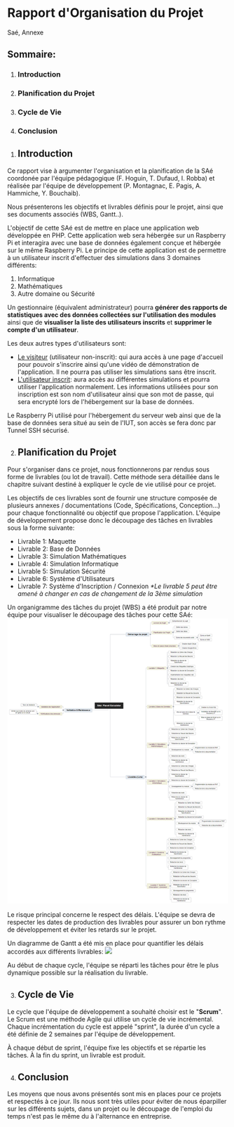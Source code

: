 ﻿# Rapport d'Organisation du Projet
Saé, Annexe
## Sommaire:
1. ### Introduction
2. ### Planification du Projet
3. ### Cycle de Vie
4. ### Conclusion

###

1. ## Introduction
Ce rapport vise à argumenter l'organisation et la planification de la SAé coordonée par l'équipe pédagogique (F. Hoguin, T. Dufaud, I. Robba) et réalisée par l'équipe de développement (P. Montagnac, E. Pagis, A. Hammiche, Y. Bouchaib).

Nous présenterons les objectifs et livrables définis pour le projet, ainsi que ses documents associés (WBS, Gantt..).

L'objectif de cette SAé est de mettre en place une application web développée en PHP. Cette application web sera hébergée sur un Raspberry Pi et interagira avec une base de données également conçue et hébergée sur le même Raspberry Pi.
Le principe de cette application est de permettre à un utilisateur inscrit d'effectuer des simulations dans 3 domaines différents:  
 1. Informatique
 2. Mathématiques
 3. Autre domaine ou Sécurité

Un gestionnaire (équivalent administrateur) pourra **générer des rapports de statistiques avec des données collectées sur l'utilisation des modules** ainsi que de **visualiser la liste des utilisateurs inscrits** et **supprimer le compte d'un utilisateur**.

Les deux autres types d'utilisateurs sont:
- <u>Le visiteur</u> (utilisateur non-inscrit): qui aura accès à une page d'accueil pour pouvoir s'inscrire ainsi qu'une vidéo de démonstration de l'application. Il ne pourra pas utiliser les simulations sans être inscrit.
- <u>L'utilisateur inscrit</u>: aura accès au différentes simulations et pourra utiliser l'application normalement. Les informations utilisées pour son inscription est son nom d'utilisateur ainsi que son mot de passe, qui sera encrypté lors de l'hébergement sur la base de données.

Le Raspberry Pi utilisé pour l'hébergement du serveur web ainsi que de la base de données sera situé au sein de l'IUT, son accès se fera donc par Tunnel SSH sécurisé.

2. ## Planification du Projet
Pour s'organiser dans ce projet, nous fonctionnerons par rendus sous forme de livrables (ou lot de travail). Cette méthode sera détaillée dans le chapitre suivant destiné à expliquer le cycle de vie utilisé pour ce projet.

Les objectifs de ces livrables sont de fournir une structure composée de plusieurs annexes / documentations (Code, Spécifications, Conception...) pour chaque fonctionnalité ou objectif que propose l'application.
L'équipe de développement propose donc le découpage des tâches en livrables sous la forme suivante:
- Livrable 1: Maquette
- Livrable 2: Base de Données
- Livrable 3: Simulation Mathématiques
- Livrable 4: Simulation Informatique
- Livrable 5: Simulation Sécurité
- Livrable 6: Système d'Utilisateurs
- Livrable 7: Système d'Inscription / Connexion
*\*Le livrable 5 peut être amené à changer en cas de changement de la 3ème simulation*

Un organigramme des tâches du projet (WBS) a été produit par notre équipe pour visualiser le découpage des tâches pour cette SAé:
![](Assets/WBS_PlanetCalculator.png)

Le risque principal concerne le respect des délais. L'équipe se devra de respecter les dates de production des livrables pour assurer un bon rythme de développement et éviter les retards sur le projet.

Un diagramme de Gantt a été mis en place pour quantifier les délais accordés aux différents livrables:
![](Assets/Gantt.png)

Au début de chaque cycle, l'équipe se réparti les tâches pour être le plus dynamique possible sur la réalisation du livrable.

3. ## Cycle de Vie
Le cycle que l'équipe de développement a souhaité choisir est le "**Scrum**". Le Scrum est une méthode Agile qui utilise un cycle de vie incrémental. Chaque incrémentation du cycle est appelé "sprint", la durée d'un cycle a été définie de 2 semaines par l'équipe de développement. 

À chaque début de sprint, l'équipe fixe les objectifs et se répartie les tâches. À la fin du sprint, un livrable est produit.

4. ## Conclusion
Les moyens que nous avons présentés sont mis en places pour ce projets et respectés à ce jour. 
Ils nous sont très utiles pour éviter de nous éparpiller sur les différents sujets, dans un projet ou le découpage de l'emploi du temps n'est pas le même du à l'alternance en entreprise.
